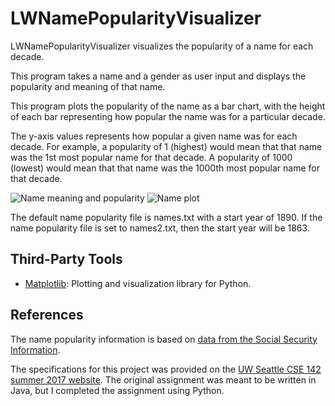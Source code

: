 # LWNamePopularityVisualizer

LWNamePopularityVisualizer visualizes the popularity of a name for each decade.

This program takes a name and a gender as user input and displays the popularity and meaning of
that name.

This program plots the popularity of the name as a bar chart, with the height of each bar
representing how popular the name was for a particular decade.

The y-axis values represents how popular a given name was for each decade. For example, a
popularity of 1 (highest) would mean that that name was the 1st most popular name for that decade.
A popularity of 1000 (lowest) would mean that that name was the 1000th most popular name for that
decade.

![Name meaning and popularity](https://github.com/leeway64/Name-Popularity-Visualizer/blob/master/Examples/Michelle%20name%20meaning%20and%20popularity.jpeg)
![Name plot](https://github.com/leeway64/Name-Popularity-Visualizer/blob/master/Examples/Michelle%20name%20plot.jpeg)


The default name popularity file is names.txt with a start year of 1890. If the name popularity
file is set to names2.txt, then the start year will be 1863.





## Third-Party Tools

- [Matplotlib](https://matplotlib.org/): Plotting and visualization library for Python.


## References

The name popularity information is based on
[data from the Social Security Information](https://www.ssa.gov/OACT/babynames/).

The specifications for this project was provided on the
[UW Seattle CSE 142 summer 2017 website](https://courses.cs.washington.edu/courses/cse142/17su/homework.shtml).
The original assignment was meant to be written in Java, but I completed the assignment using Python.
